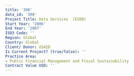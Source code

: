 ```yaml
---
title: '398'
data_id: '398'
Project Title: Data Services  (ESDB)
Start Year: '2006'
End Year: '2007'
ISO3 Code: ''
Region: Global
Country: Global
Client/ Donor: USAID
Is Current Project? (true/false): ''
Practice Area:
- Public Financial Management and Fiscal Sustainability
Contract Value USD: ''
---
```


